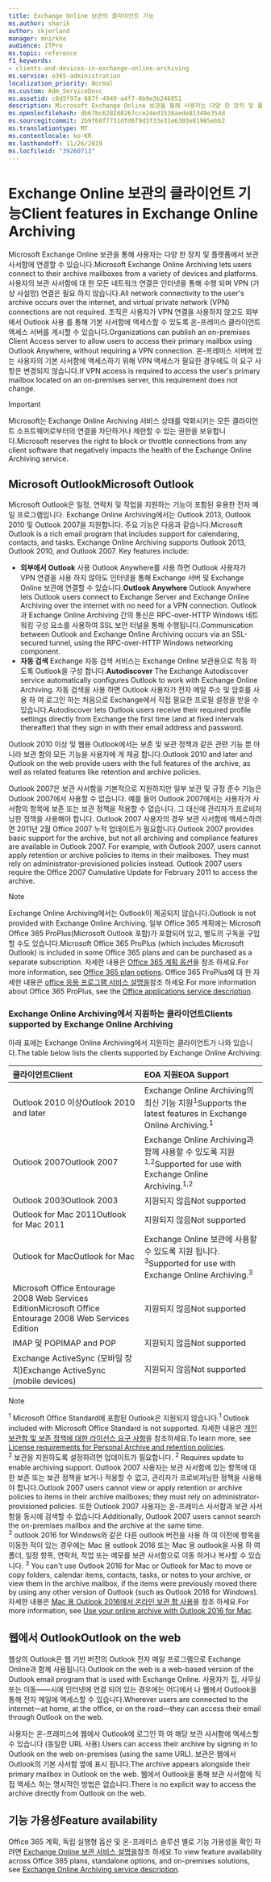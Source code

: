 ```yaml
---
title: Exchange Online 보관의 클라이언트 기능
ms.author: sharik
author: skjerland
manager: mnirkhe
audience: ITPro
ms.topic: reference
f1_keywords:
- clients-and-devices-in-exchange-online-archiving
ms.service: o365-administration
localization_priority: Normal
ms.custom: Adm_ServiceDesc
ms.assetid: c8d5f97a-607f-4949-a4f7-0b9e3b246851
description: Microsoft Exchange Online 보관을 통해 사용자는 다양 한 장치 및 플랫폼에서 보관 사서함에 연결할 수 있습니다. 사용자의 보관 사서함에 대 한 모든 네트워크 연결은 인터넷을 통해 수행 되며 VPN (가상 사설망) 연결은 필요 하지 않습니다. 조직은 사용자가 VPN 연결을 사용하지 않고도 외부에서 Outlook 사용 를 통해 기본 사서함에 액세스할 수 있도록 온-프레미스 클라이언트 액세스 서버를 게시할 수 있습니다. 온-프레미스 서버에 있는 사용자의 기본 사서함에 액세스하기 위해 VPN 액세스가 필요한 경우에도 이 요구 사항은 변경되지 않습니다.
ms.openlocfilehash: db67bc6282d0267cce24ed1538aede81349e354d
ms.sourcegitcommit: 2b9f68f7731dfd6f9d3f33e31e6303e81985ebb2
ms.translationtype: MT
ms.contentlocale: ko-KR
ms.lasthandoff: 11/26/2019
ms.locfileid: "39260713"
---
```

# <a name="client-features-in-exchange-online-archiving"></a><span data-ttu-id="beaf1-106">Exchange Online 보관의 클라이언트 기능</span><span class="sxs-lookup"><span data-stu-id="beaf1-106">Client features in Exchange Online Archiving</span></span>

<span data-ttu-id="beaf1-107">Microsoft Exchange Online 보관을 통해 사용자는 다양 한 장치 및 플랫폼에서 보관 사서함에 연결할 수 있습니다.</span><span class="sxs-lookup"><span data-stu-id="beaf1-107">Microsoft Exchange Online Archiving lets users connect to their archive mailboxes from a variety of devices and platforms.</span></span> <span data-ttu-id="beaf1-108">사용자의 보관 사서함에 대 한 모든 네트워크 연결은 인터넷을 통해 수행 되며 VPN (가상 사설망) 연결은 필요 하지 않습니다.</span><span class="sxs-lookup"><span data-stu-id="beaf1-108">All network connectivity to the user's archive occurs over the internet, and virtual private network (VPN) connections are not required.</span></span> <span data-ttu-id="beaf1-109">조직은 사용자가 VPN 연결을 사용하지 않고도 외부에서 Outlook 사용 를 통해 기본 사서함에 액세스할 수 있도록 온-프레미스 클라이언트 액세스 서버를 게시할 수 있습니다.</span><span class="sxs-lookup"><span data-stu-id="beaf1-109">Organizations can publish an on-premises Client Access server to allow users to access their primary mailbox using Outlook Anywhere, without requiring a VPN connection.</span></span> <span data-ttu-id="beaf1-110">온-프레미스 서버에 있는 사용자의 기본 사서함에 액세스하기 위해 VPN 액세스가 필요한 경우에도 이 요구 사항은 변경되지 않습니다.</span><span class="sxs-lookup"><span data-stu-id="beaf1-110">If VPN access is required to access the user's primary mailbox located on an on-premises server, this requirement does not change.</span></span>
  
> [!IMPORTANT]
> <span data-ttu-id="beaf1-111">Microsoft는 Exchange Online Archiving 서비스 상태를 악화시키는 모든 클라이언트 소프트웨어로부터의 연결을 차단하거나 제한할 수 있는 권한을 보유합니다.</span><span class="sxs-lookup"><span data-stu-id="beaf1-111">Microsoft reserves the right to block or throttle connections from any client software that negatively impacts the health of the Exchange Online Archiving service.</span></span>
  
## <a name="microsoft-outlook"></a><span data-ttu-id="beaf1-112">Microsoft Outlook</span><span class="sxs-lookup"><span data-stu-id="beaf1-112">Microsoft Outlook</span></span>

<span data-ttu-id="beaf1-p103">Microsoft Outlook은 일정, 연락처 및 작업을 지원하는 기능이 포함된 유용한 전자 메일 프로그램입니다. Exchange Online Archiving에서는 Outlook 2013, Outlook 2010 및 Outlook 2007을 지원합니다. 주요 기능은 다음과 같습니다.</span><span class="sxs-lookup"><span data-stu-id="beaf1-p103">Microsoft Outlook is a rich email program that includes support for calendaring, contacts, and tasks. Exchange Online Archiving supports Outlook 2013, Outlook 2010, and Outlook 2007. Key features include:</span></span>
  
- <span data-ttu-id="beaf1-116">**외부에서 Outlook** 사용 Outlook Anywhere를 사용 하면 Outlook 사용자가 VPN 연결을 사용 하지 않아도 인터넷을 통해 Exchange 서버 및 Exchange Online 보관에 연결할 수 있습니다.</span><span class="sxs-lookup"><span data-stu-id="beaf1-116">**Outlook Anywhere** Outlook Anywhere lets Outlook users connect to Exchange Server and Exchange Online Archiving over the internet with no need for a VPN connection.</span></span> <span data-ttu-id="beaf1-117">Outlook과 Exchange Online Archiving 간의 통신은 RPC-over-HTTP Windows 네트워킹 구성 요소를 사용하여 SSL 보안 터널을 통해 수행됩니다.</span><span class="sxs-lookup"><span data-stu-id="beaf1-117">Communication between Outlook and Exchange Online Archiving occurs via an SSL-secured tunnel, using the RPC-over-HTTP Windows networking component.</span></span>    
- <span data-ttu-id="beaf1-118">**자동 검색** Exchange 자동 검색 서비스는 Exchange Online 보관용으로 작동 하도록 Outlook을 구성 합니다.</span><span class="sxs-lookup"><span data-stu-id="beaf1-118">**Autodiscover** The Exchange Autodiscover service automatically configures Outlook to work with Exchange Online Archiving.</span></span> <span data-ttu-id="beaf1-119">자동 검색을 사용 하면 Outlook 사용자가 전자 메일 주소 및 암호를 사용 하 여 로그인 하는 처음으로 Exchange에서 직접 필요한 프로필 설정을 받을 수 있습니다.</span><span class="sxs-lookup"><span data-stu-id="beaf1-119">Autodiscover lets Outlook users receive their required profile settings directly from Exchange the first time (and at fixed intervals thereafter) that they sign in with their email address and password.</span></span> 

<span data-ttu-id="beaf1-120">Outlook 2010 이상 및 웹용 Outlook에서는 보존 및 보관 정책과 같은 관련 기능 뿐 아니라 보관 함의 모든 기능을 사용자에 게 제공 합니다.</span><span class="sxs-lookup"><span data-stu-id="beaf1-120">Outlook 2010 and later and Outlook on the web provide users with the full features of the archive, as well as related features like retention and archive policies.</span></span>
  
<span data-ttu-id="beaf1-p106">Outlook 2007은 보관 사서함을 기본적으로 지원하지만 일부 보관 및 규정 준수 기능은 Outlook 2007에서 사용할 수 없습니다. 예를 들어 Outlook 2007에서는 사용자가 사서함의 항목에 보존 또는 보관 정책을 적용할 수 없습니다. 그 대신에 관리자가 프로비저닝한 정책을 사용해야 합니다. Outlook 2007 사용자의 경우 보관 사서함에 액세스하려면 2011년 2월 Office 2007 누적 업데이트가 필요합니다.</span><span class="sxs-lookup"><span data-stu-id="beaf1-p106">Outlook 2007 provides basic support for the archive, but not all archiving and compliance features are available in Outlook 2007. For example, with Outlook 2007, users cannot apply retention or archive policies to items in their mailboxes. They must rely on administrator-provisioned policies instead. Outlook 2007 users require the Office 2007 Cumulative Update for February 2011 to access the archive.</span></span>
  
> [!NOTE]
> <span data-ttu-id="beaf1-125">Exchange Online Archiving에서는 Outlook이 제공되지 않습니다.</span><span class="sxs-lookup"><span data-stu-id="beaf1-125">Outlook is not provided with Exchange Online Archiving.</span></span> <span data-ttu-id="beaf1-126">일부 Office 365 계획에는 Microsoft Office 365 ProPlus(Microsoft Outlook 포함)가 포함되어 있고, 별도의 구독을 구입할 수도 있습니다.</span><span class="sxs-lookup"><span data-stu-id="beaf1-126">Microsoft Office 365 ProPlus (which includes Microsoft Outlook) is included in some Office 365 plans and can be purchased as a separate subscription.</span></span> <span data-ttu-id="beaf1-127">자세한 내용은 [Office 365 계획 옵션](../office-365-platform-service-description/office-365-plan-options.md)을 참조 하세요.</span><span class="sxs-lookup"><span data-stu-id="beaf1-127">For more information, see [Office 365 plan options](../office-365-platform-service-description/office-365-plan-options.md).</span></span> <span data-ttu-id="beaf1-128">Office 365 ProPlus에 대 한 자세한 내용은 [office 응용 프로그램 서비스 설명을](../office-applications-service-description/office-applications-service-description.md)참조 하세요.</span><span class="sxs-lookup"><span data-stu-id="beaf1-128">For more information about Office 365 ProPlus, see the [Office applications service description](../office-applications-service-description/office-applications-service-description.md).</span></span> 
  
### <a name="clients-supported-by-exchange-online-archiving"></a><span data-ttu-id="beaf1-129">Exchange Online Archiving에서 지원하는 클라이언트</span><span class="sxs-lookup"><span data-stu-id="beaf1-129">Clients supported by Exchange Online Archiving</span></span>

<span data-ttu-id="beaf1-130">아래 표에는 Exchange Online Archiving에서 지원하는 클라이언트가 나와 있습니다.</span><span class="sxs-lookup"><span data-stu-id="beaf1-130">The table below lists the clients supported by Exchange Online Archiving:</span></span>
  
|<span data-ttu-id="beaf1-131">**클라이언트**</span><span class="sxs-lookup"><span data-stu-id="beaf1-131">**Client**</span></span>|<span data-ttu-id="beaf1-132">**EOA 지원**</span><span class="sxs-lookup"><span data-stu-id="beaf1-132">**EOA Support**</span></span>|
|:-----|:-----|
|<span data-ttu-id="beaf1-133">Outlook 2010 이상</span><span class="sxs-lookup"><span data-stu-id="beaf1-133">Outlook 2010 and later</span></span>  <br/> |<span data-ttu-id="beaf1-134">Exchange Online Archiving의 최신 기능 지원<sup>1</sup></span><span class="sxs-lookup"><span data-stu-id="beaf1-134">Supports the latest features in Exchange Online Archiving.<sup>1</sup></span></span> <br/> |
|<span data-ttu-id="beaf1-135">Outlook 2007</span><span class="sxs-lookup"><span data-stu-id="beaf1-135">Outlook 2007</span></span>  <br/> |<span data-ttu-id="beaf1-136">Exchange Online Archiving과 함께 사용할 수 있도록 지원<sup>1,2</sup></span><span class="sxs-lookup"><span data-stu-id="beaf1-136">Supported for use with Exchange Online Archiving.<sup>1,2</sup></span></span> <br/> |
|<span data-ttu-id="beaf1-137">Outlook 2003</span><span class="sxs-lookup"><span data-stu-id="beaf1-137">Outlook 2003</span></span>  <br/> |<span data-ttu-id="beaf1-138">지원되지 않음</span><span class="sxs-lookup"><span data-stu-id="beaf1-138">Not supported</span></span>  <br/> |
|<span data-ttu-id="beaf1-139">Outlook for Mac 2011</span><span class="sxs-lookup"><span data-stu-id="beaf1-139">Outlook for Mac 2011</span></span>  <br/> |<span data-ttu-id="beaf1-140">지원되지 않음</span><span class="sxs-lookup"><span data-stu-id="beaf1-140">Not supported</span></span>  <br/> |
|<span data-ttu-id="beaf1-141">Outlook for Mac</span><span class="sxs-lookup"><span data-stu-id="beaf1-141">Outlook for Mac</span></span>  <br/> |<span data-ttu-id="beaf1-142">Exchange Online 보관에 사용할 수 있도록 지원 됩니다. <sup>3</sup></span><span class="sxs-lookup"><span data-stu-id="beaf1-142">Supported for use with Exchange Online Archiving.<sup>3</sup></span></span> <br/> |
|<span data-ttu-id="beaf1-143">Microsoft Office Entourage 2008 Web Services Edition</span><span class="sxs-lookup"><span data-stu-id="beaf1-143">Microsoft Office Entourage 2008 Web Services Edition</span></span>  <br/> |<span data-ttu-id="beaf1-144">지원되지 않음</span><span class="sxs-lookup"><span data-stu-id="beaf1-144">Not supported</span></span>  <br/> |
|<span data-ttu-id="beaf1-145">IMAP 및 POP</span><span class="sxs-lookup"><span data-stu-id="beaf1-145">IMAP and POP</span></span>  <br/> |<span data-ttu-id="beaf1-146">지원되지 않음</span><span class="sxs-lookup"><span data-stu-id="beaf1-146">Not supported</span></span>  <br/> |
|<span data-ttu-id="beaf1-147">Exchange ActiveSync (모바일 장치)</span><span class="sxs-lookup"><span data-stu-id="beaf1-147">Exchange ActiveSync (mobile devices)</span></span>  <br/> |<span data-ttu-id="beaf1-148">지원되지 않음</span><span class="sxs-lookup"><span data-stu-id="beaf1-148">Not supported</span></span>  <br/> |
   
> [!NOTE]
> <span data-ttu-id="beaf1-149"><sup>1</sup> Microsoft Office Standard에 포함된 Outlook은 지원되지 않습니다.</span><span class="sxs-lookup"><span data-stu-id="beaf1-149"><sup>1</sup> Outlook included with Microsoft Office Standard is not supported.</span></span> <span data-ttu-id="beaf1-150">자세한 내용은 [개인 보관함 및 보존 정책에 대한 라이선스 요구 사항](https://support.office.com/article/Outlook-license-requirements-for-Exchange-features-46B6B7C5-C3CA-43E5-8424-1E2807917C99)을 참조하세요.</span><span class="sxs-lookup"><span data-stu-id="beaf1-150">To learn more, see [License requirements for Personal Archive and retention policies](https://support.office.com/article/Outlook-license-requirements-for-Exchange-features-46B6B7C5-C3CA-43E5-8424-1E2807917C99).</span></span> <br/><span data-ttu-id="beaf1-151"> 
<sup>2</sup> 보관을 지원하도록 설정하려면 업데이트가 필요합니다.</span><span class="sxs-lookup"><span data-stu-id="beaf1-151"> 
<sup>2</sup> Requires update to enable archiving support.</span></span> <span data-ttu-id="beaf1-152">Outlook 2007 사용자는 보관 사서함에 있는 항목에 대한 보존 또는 보관 정책을 보거나 적용할 수 없고, 관리자가 프로비저닝한 정책을 사용해야 합니다.</span><span class="sxs-lookup"><span data-stu-id="beaf1-152">Outlook 2007 users cannot view or apply retention or archive policies to items in their archive mailboxes; they must rely on administrator-provisioned policies.</span></span> <span data-ttu-id="beaf1-153">또한 Outlook 2007 사용자는 온-프레미스 사서함과 보관 사서함을 동시에 검색할 수 없습니다.</span><span class="sxs-lookup"><span data-stu-id="beaf1-153">Additionally, Outlook 2007 users cannot search the on-premises mailbox and the archive at the same time.</span></span> <br/><span data-ttu-id="beaf1-154"> 
<sup>3</sup> outlook 2016 for Windows와 같은 다른 outlook 버전을 사용 하 여 이전에 항목을 이동한 적이 있는 경우에는 Mac 용 outlook 2016 또는 Mac 용 outlook을 사용 하 여 폴더, 일정 항목, 연락처, 작업 또는 메모를 보관 사서함으로 이동 하거나 복사할 수 있습니다.</span><span class="sxs-lookup"><span data-stu-id="beaf1-154"> 
<sup>3</sup> You can't use Outlook 2016 for Mac or Outlook for Mac to move or copy folders, calendar items, contacts, tasks, or notes to your archive, or view them in the archive mailbox, if the items were previously moved there by using any other version of Outlook (such as Outlook 2016 for Windows).</span></span> <span data-ttu-id="beaf1-155">자세한 내용은 [Mac 용 Outlook 2016에서 온라인 보관 함 사용](https://support.office.com/article/Use-your-online-archive-with-Outlook-2016-for-Mac-45b8439c-2982-4b6b-9097-eed71dbfe238)을 참조 하세요.</span><span class="sxs-lookup"><span data-stu-id="beaf1-155">For more information, see [Use your online archive with Outlook 2016 for Mac](https://support.office.com/article/Use-your-online-archive-with-Outlook-2016-for-Mac-45b8439c-2982-4b6b-9097-eed71dbfe238).</span></span> 

## <a name="outlook-on-the-web"></a><span data-ttu-id="beaf1-156">웹에서 Outlook</span><span class="sxs-lookup"><span data-stu-id="beaf1-156">Outlook on the web</span></span>

<span data-ttu-id="beaf1-157">웹상의 Outlook은 웹 기반 버전의 Outlook 전자 메일 프로그램으로 Exchange Online과 함께 사용됩니다.</span><span class="sxs-lookup"><span data-stu-id="beaf1-157">Outlook on the web is a web-based version of the Outlook email program that is used with Exchange Online.</span></span> <span data-ttu-id="beaf1-158">사용자가 집, 사무실 또는 이동&mdash;&mdash;시에 인터넷에 연결 되어 있는 경우에는 어디에서 나 웹에서 Outlook을 통해 전자 메일에 액세스할 수 있습니다.</span><span class="sxs-lookup"><span data-stu-id="beaf1-158">Wherever users are connected to the internet&mdash;at home, at the office, or on the road&mdash;they can access their email through Outlook on the web.</span></span>
  
<span data-ttu-id="beaf1-159">사용자는 온-프레미스에 웹에서 Outlook에 로그인 하 여 해당 보관 사서함에 액세스할 수 있습니다 (동일한 URL 사용).</span><span class="sxs-lookup"><span data-stu-id="beaf1-159">Users can access their archive by signing in to Outlook on the web on-premises (using the same URL).</span></span> <span data-ttu-id="beaf1-160">보관은 웹에서 Outlook의 기본 사서함 옆에 표시 됩니다.</span><span class="sxs-lookup"><span data-stu-id="beaf1-160">The archive appears alongside their primary mailbox in Outlook on the web.</span></span> <span data-ttu-id="beaf1-161">웹에서 Outlook을 통해 보관 사서함에 직접 액세스 하는 명시적인 방법은 없습니다.</span><span class="sxs-lookup"><span data-stu-id="beaf1-161">There is no explicit way to access the archive directly from Outlook on the web.</span></span>
  
## <a name="feature-availability"></a><span data-ttu-id="beaf1-162">기능 가용성</span><span class="sxs-lookup"><span data-stu-id="beaf1-162">Feature availability</span></span>

<span data-ttu-id="beaf1-163">Office 365 계획, 독립 실행형 옵션 및 온-프레미스 솔루션 별로 기능 가용성을 확인 하려면 [Exchange Online 보관 서비스 설명을](exchange-online-archiving-service-description.md)참조 하세요.</span><span class="sxs-lookup"><span data-stu-id="beaf1-163">To view feature availability across Office 365 plans, standalone options, and on-premises solutions, see [Exchange Online Archiving service description](exchange-online-archiving-service-description.md).</span></span>